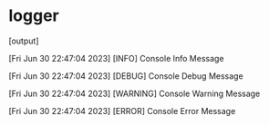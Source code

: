 # logger

[output]

[Fri Jun 30 22:47:04 2023] [INFO] Console Info Message

[Fri Jun 30 22:47:04 2023] [DEBUG] Console Debug Message

[Fri Jun 30 22:47:04 2023] [WARNING] Console Warning Message

[Fri Jun 30 22:47:04 2023] [ERROR] Console Error Message

